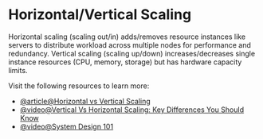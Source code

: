 # Horizontal/Vertical Scaling

Horizontal scaling (scaling out/in) adds/removes resource instances like servers to distribute workload across multiple nodes for performance and redundancy. Vertical scaling (scaling up/down) increases/decreases single instance resources (CPU, memory, storage) but has hardware capacity limits.

Visit the following resources to learn more:

- [@article@Horizontal vs Vertical Scaling](https://touchstonesecurity.com/horizontal-vs-vertical-scaling-what-you-need-to-know/)
- [@video@Vertical Vs Horizontal Scaling: Key Differences You Should Know](https://www.youtube.com/watch?v=dvRFHG2-uYs)
- [@video@System Design 101](https://www.youtube.com/watch?v=Y-Gl4HEyeUQ)
